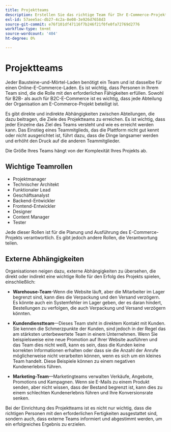 ```yaml
---
title: Projektteams
description: Erstellen Sie das richtige Team für Ihr E-Commerce-Projekt.
exl-id: 57aee5ac-db27-4c2a-8e08-3e926d7658d3
source-git-commit: e76f101df47116f7b246f21f0fe0fa72769d2776
workflow-type: tm+mt
source-wordcount: '404'
ht-degree: 0%

---
```


# Projektteams

Jeder Bausteine-und-Mörtel-Laden benötigt ein Team und ist dasselbe für einen Online-E-Commerce-Laden. Es ist wichtig, dass Personen in Ihrem Team sind, die die Rolle mit den erforderlichen Fähigkeiten erfüllen. Sowohl für B2B- als auch für B2C-E-Commerce ist es wichtig, dass jede Abteilung der Organisation am E-Commerce-Projekt beteiligt ist.

Es gibt direkte und indirekte Abhängigkeiten zwischen Abteilungen, die dazu beitragen, die Ziele des Projektteams zu erreichen. Es ist wichtig, dass jeder Einzelne das Ziel des Teams versteht und wie es erreicht werden kann. Das Einstieg eines Teammitglieds, das die Plattform nicht gut kennt oder nicht ausgerichtet ist, führt dazu, dass die Dinge langsamer werden und erhöht den Druck auf die anderen Teammitglieder.

Die Größe Ihres Teams hängt von der Komplexität Ihres Projekts ab.

## Wichtige Teamrollen

- Projektmanager
- Technischer Architekt
- Funktionaler Lead
- Geschäftsanalyst
- Backend-Entwickler
- Frontend-Entwickler
- Designer
- Content Manager
- Tester

Jede dieser Rollen ist für die Planung und Ausführung des E-Commerce-Projekts verantwortlich. Es gibt jedoch andere Rollen, die Verantwortung teilen.

## Externe Abhängigkeiten

Organisationen neigen dazu, externe Abhängigkeiten zu übersehen, die direkt oder indirekt eine wichtige Rolle für den Erfolg des Projekts spielen, einschließlich:

- **Warehouse-Team**-Wenn die Website läuft, aber die Mitarbeiter im Lager begrenzt sind, kann dies die Verpackung und den Versand verzögern. Es könnte auch ein Systemfehler im Lager geben, der es daran hindert, Bestellungen zu verfolgen, die auch Verpackung und Versand verzögern könnten.

- **Kundendienstteam**—Dieses Team steht in direktem Kontakt mit Kunden. Sie kennen die Schmerzpunkte der Kunden, sind jedoch in der Regel das am stärksten unterbewertete Team in einem Unternehmen. Wenn Sie beispielsweise eine neue Promotion auf Ihrer Website ausführen und das Team dies nicht weiß, kann es sein, dass die Kunden keine korrekten Informationen erhalten oder dass sie die Anzahl der Anrufe möglicherweise nicht verarbeiten können, wenn es sich um ein kleines Team handelt. Diese Beispiele können zu einem negativen Kundenerlebnis führen.

- **Marketing-Team**—Marketingteams verwalten Verkäufe, Angebote, Promotions und Kampagnen. Wenn sie E-Mails zu einem Produkt senden, aber nicht wissen, dass der Bestand begrenzt ist, kann dies zu einem schlechten Kundenerlebnis führen und Ihre Konversionsrate senken.

Bei der Einrichtung des Projektteams ist es nicht nur wichtig, dass die richtigen Personen mit den erforderlichen Fertigkeiten ausgestattet sind, sondern auch, dass externe Teams informiert und abgestimmt werden, um ein erfolgreiches Ergebnis zu erzielen.
